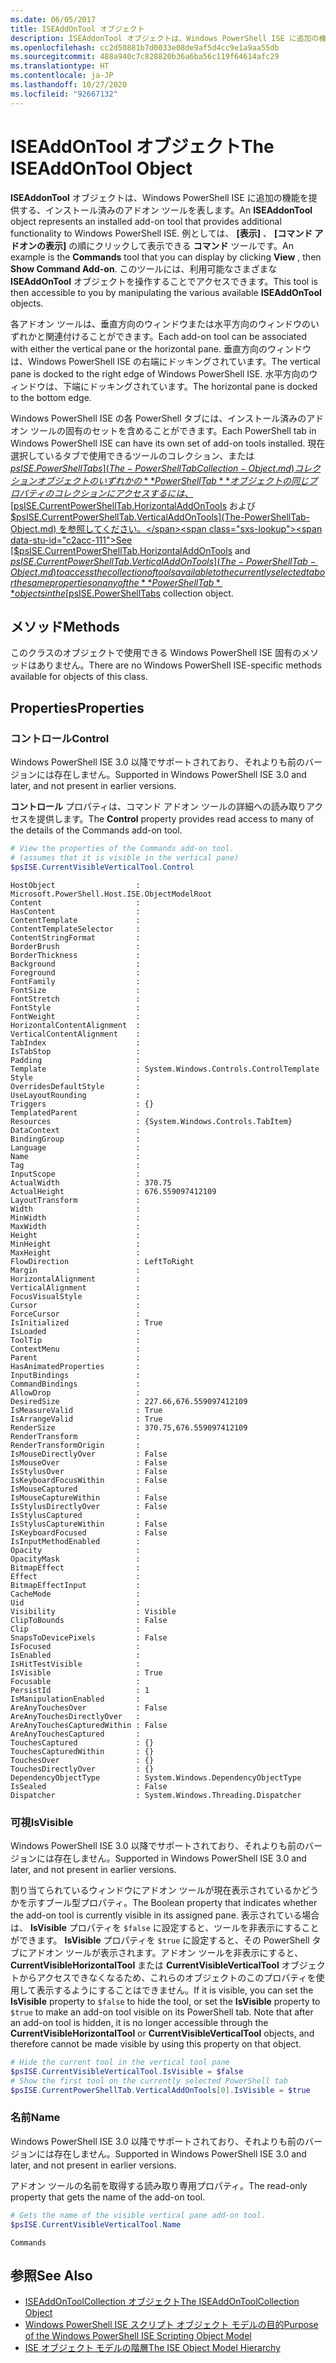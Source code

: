 ```yaml
---
ms.date: 06/05/2017
title: ISEAddOnTool オブジェクト
description: ISEAddonTool オブジェクトは、Windows PowerShell ISE に追加の機能を提供する、インストール済みのアドオン ツールを表します。
ms.openlocfilehash: cc2d50881b7d0033e08de9af5d4cc9e1a9aa55db
ms.sourcegitcommit: 488a940c7c828820b36a6ba56c119f64614afc29
ms.translationtype: HT
ms.contentlocale: ja-JP
ms.lasthandoff: 10/27/2020
ms.locfileid: "92667132"
---
```

# <a name="the-iseaddontool-object"></a><span data-ttu-id="c2acc-103">ISEAddOnTool オブジェクト</span><span class="sxs-lookup"><span data-stu-id="c2acc-103">The ISEAddOnTool Object</span></span>

<span data-ttu-id="c2acc-104">**ISEAddonTool** オブジェクトは、Windows PowerShell ISE に追加の機能を提供する、インストール済みのアドオン ツールを表します。</span><span class="sxs-lookup"><span data-stu-id="c2acc-104">An **ISEAddonTool** object represents an installed add-on tool that provides additional functionality to Windows PowerShell ISE.</span></span> <span data-ttu-id="c2acc-105">例としては、 **[表示]** 、 **[コマンド アドオンの表示]** の順にクリックして表示できる **コマンド** ツールです。</span><span class="sxs-lookup"><span data-stu-id="c2acc-105">An example is the **Commands** tool that you can display by clicking **View** , then **Show Command Add-on**.</span></span> <span data-ttu-id="c2acc-106">このツールには、利用可能なさまざまな **ISEAddOnTool** オブジェクトを操作することでアクセスできます。</span><span class="sxs-lookup"><span data-stu-id="c2acc-106">This tool is then accessible to you by manipulating the various available **ISEAddOnTool** objects.</span></span>

<span data-ttu-id="c2acc-107">各アドオン ツールは、垂直方向のウィンドウまたは水平方向のウィンドウのいずれかと関連付けることができます。</span><span class="sxs-lookup"><span data-stu-id="c2acc-107">Each add-on tool can be associated with either the vertical pane or the horizontal pane.</span></span> <span data-ttu-id="c2acc-108">垂直方向のウィンドウは、Windows PowerShell ISE の右端にドッキングされています。</span><span class="sxs-lookup"><span data-stu-id="c2acc-108">The vertical pane is docked to the right edge of Windows PowerShell ISE.</span></span> <span data-ttu-id="c2acc-109">水平方向のウィンドウは、下端にドッキングされています。</span><span class="sxs-lookup"><span data-stu-id="c2acc-109">The horizontal pane is docked to the bottom edge.</span></span>

<span data-ttu-id="c2acc-110">Windows PowerShell ISE の各 PowerShell タブには、インストール済みのアドオン ツールの固有のセットを含めることができます。</span><span class="sxs-lookup"><span data-stu-id="c2acc-110">Each PowerShell tab in Windows PowerShell ISE can have its own set of add-on tools installed.</span></span> <span data-ttu-id="c2acc-111">現在選択しているタブで使用できるツールのコレクション、または [$psISE.PowerShellTabs](The-PowerShellTabCollection-Object.md) コレクション オブジェクトのいずれかの **PowerShellTab** オブジェクトの同じプロパティのコレクションにアクセスするには、 [$psISE.CurrentPowerShellTab.HorizontalAddOnTools](The-PowerShellTab-Object.md) および [$psISE.CurrentPowerShellTab.VerticalAddOnTools](The-PowerShellTab-Object.md) を参照してください。</span><span class="sxs-lookup"><span data-stu-id="c2acc-111">See [$psISE.CurrentPowerShellTab.HorizontalAddOnTools](The-PowerShellTab-Object.md) and [$psISE.CurrentPowerShellTab.VerticalAddOnTools](The-PowerShellTab-Object.md) to access the collection of tools available to the currently selected tab or the same properties on any of the **PowerShellTab** objects in the [$psISE.PowerShellTabs](The-PowerShellTabCollection-Object.md) collection object.</span></span>

## <a name="methods"></a><span data-ttu-id="c2acc-112">メソッド</span><span class="sxs-lookup"><span data-stu-id="c2acc-112">Methods</span></span>

<span data-ttu-id="c2acc-113">このクラスのオブジェクトで使用できる Windows PowerShell ISE 固有のメソッドはありません。</span><span class="sxs-lookup"><span data-stu-id="c2acc-113">There are no Windows PowerShell ISE-specific methods available for objects of this class.</span></span>

## <a name="properties"></a><span data-ttu-id="c2acc-114">Properties</span><span class="sxs-lookup"><span data-stu-id="c2acc-114">Properties</span></span>

### <a name="control"></a><span data-ttu-id="c2acc-115">コントロール</span><span class="sxs-lookup"><span data-stu-id="c2acc-115">Control</span></span>

<span data-ttu-id="c2acc-116">Windows PowerShell ISE 3.0 以降でサポートされており、それよりも前のバージョンには存在しません。</span><span class="sxs-lookup"><span data-stu-id="c2acc-116">Supported in Windows PowerShell ISE 3.0 and later, and not present in earlier versions.</span></span>

<span data-ttu-id="c2acc-117">**コントロール** プロパティは、コマンド アドオン ツールの詳細への読み取りアクセスを提供します。</span><span class="sxs-lookup"><span data-stu-id="c2acc-117">The **Control** property provides read access to many of the details of the Commands add-on tool.</span></span>

```powershell
# View the properties of the Commands add-on tool.
# (assumes that it is visible in the vertical pane)
$psISE.CurrentVisibleVerticalTool.Control
```

```Output
HostObject                  : Microsoft.PowerShell.Host.ISE.ObjectModelRoot
Content                     :
HasContent                  :
ContentTemplate             :
ContentTemplateSelector     :
ContentStringFormat         :
BorderBrush                 :
BorderThickness             :
Background                  :
Foreground                  :
FontFamily                  :
FontSize                    :
FontStretch                 :
FontStyle                   :
FontWeight                  :
HorizontalContentAlignment  :
VerticalContentAlignment    :
TabIndex                    :
IsTabStop                   :
Padding                     :
Template                    : System.Windows.Controls.ControlTemplate
Style                       :
OverridesDefaultStyle       :
UseLayoutRounding           :
Triggers                    : {}
TemplatedParent             :
Resources                   : {System.Windows.Controls.TabItem}
DataContext                 :
BindingGroup                :
Language                    :
Name                        :
Tag                         :
InputScope                  :
ActualWidth                 : 370.75
ActualHeight                : 676.559097412109
LayoutTransform             :
Width                       :
MinWidth                    :
MaxWidth                    :
Height                      :
MinHeight                   :
MaxHeight                   :
FlowDirection               : LeftToRight
Margin                      :
HorizontalAlignment         :
VerticalAlignment           :
FocusVisualStyle            :
Cursor                      :
ForceCursor                 :
IsInitialized               : True
IsLoaded                    :
ToolTip                     :
ContextMenu                 :
Parent                      :
HasAnimatedProperties       :
InputBindings               :
CommandBindings             :
AllowDrop                   :
DesiredSize                 : 227.66,676.559097412109
IsMeasureValid              : True
IsArrangeValid              : True
RenderSize                  : 370.75,676.559097412109
RenderTransform             :
RenderTransformOrigin       :
IsMouseDirectlyOver         : False
IsMouseOver                 : False
IsStylusOver                : False
IsKeyboardFocusWithin       : False
IsMouseCaptured             :
IsMouseCaptureWithin        : False
IsStylusDirectlyOver        : False
IsStylusCaptured            :
IsStylusCaptureWithin       : False
IsKeyboardFocused           : False
IsInputMethodEnabled        :
Opacity                     :
OpacityMask                 :
BitmapEffect                :
Effect                      :
BitmapEffectInput           :
CacheMode                   :
Uid                         :
Visibility                  : Visible
ClipToBounds                : False
Clip                        :
SnapsToDevicePixels         : False
IsFocused                   :
IsEnabled                   :
IsHitTestVisible            :
IsVisible                   : True
Focusable                   :
PersistId                   : 1
IsManipulationEnabled       :
AreAnyTouchesOver           : False
AreAnyTouchesDirectlyOver   :
AreAnyTouchesCapturedWithin : False
AreAnyTouchesCaptured       :
TouchesCaptured             : {}
TouchesCapturedWithin       : {}
TouchesOver                 : {}
TouchesDirectlyOver         : {}
DependencyObjectType        : System.Windows.DependencyObjectType
IsSealed                    : False
Dispatcher                  : System.Windows.Threading.Dispatcher
```

### <a name="isvisible"></a><span data-ttu-id="c2acc-118">可視</span><span class="sxs-lookup"><span data-stu-id="c2acc-118">IsVisible</span></span>

<span data-ttu-id="c2acc-119">Windows PowerShell ISE 3.0 以降でサポートされており、それよりも前のバージョンには存在しません。</span><span class="sxs-lookup"><span data-stu-id="c2acc-119">Supported in Windows PowerShell ISE 3.0 and later, and not present in earlier versions.</span></span>

<span data-ttu-id="c2acc-120">割り当てられているウィンドウにアドオン ツールが現在表示されているかどうかを示すブール型プロパティ。</span><span class="sxs-lookup"><span data-stu-id="c2acc-120">The Boolean property that indicates whether the add-on tool is currently visible in its assigned pane.</span></span> <span data-ttu-id="c2acc-121">表示されている場合は、 **IsVisible** プロパティを `$false` に設定すると、ツールを非表示にすることができます。 **IsVisible** プロパティを `$true` に設定すると、その PowerShell タブにアドオン ツールが表示されます。アドオン ツールを非表示にすると、 **CurrentVisibleHorizontalTool** または **CurrentVisibleVerticalTool** オブジェクトからアクセスできなくなるため、これらのオブジェクトのこのプロパティを使用して表示するようにすることはできません。</span><span class="sxs-lookup"><span data-stu-id="c2acc-121">If it is visible, you can set the **IsVisible** property to `$false` to hide the tool, or set the **IsVisible** property to `$true` to make an add-on tool visible on its PowerShell tab. Note that after an add-on tool is hidden, it is no longer accessible through the **CurrentVisibleHorizontalTool** or **CurrentVisibleVerticalTool** objects, and therefore cannot be made visible by using this property on that object.</span></span>

```powershell
# Hide the current tool in the vertical tool pane
$psISE.CurrentVisibleVerticalTool.IsVisible = $false
# Show the first tool on the currently selected PowerShell tab
$psISE.CurrentPowerShellTab.VerticalAddOnTools[0].IsVisible = $true
```

### <a name="name"></a><span data-ttu-id="c2acc-122">名前</span><span class="sxs-lookup"><span data-stu-id="c2acc-122">Name</span></span>

<span data-ttu-id="c2acc-123">Windows PowerShell ISE 3.0 以降でサポートされており、それよりも前のバージョンには存在しません。</span><span class="sxs-lookup"><span data-stu-id="c2acc-123">Supported in Windows PowerShell ISE 3.0 and later, and not present in earlier versions.</span></span>

<span data-ttu-id="c2acc-124">アドオン ツールの名前を取得する読み取り専用プロパティ。</span><span class="sxs-lookup"><span data-stu-id="c2acc-124">The read-only property that gets the name of the add-on tool.</span></span>

```powershell
# Gets the name of the visible vertical pane add-on tool.
$psISE.CurrentVisibleVerticalTool.Name
```

```Output
Commands
```

## <a name="see-also"></a><span data-ttu-id="c2acc-125">参照</span><span class="sxs-lookup"><span data-stu-id="c2acc-125">See Also</span></span>

- [<span data-ttu-id="c2acc-126">ISEAddOnToolCollection オブジェクト</span><span class="sxs-lookup"><span data-stu-id="c2acc-126">The ISEAddOnToolCollection Object</span></span>](The-ISEAddOnToolCollection-Object.md)
- [<span data-ttu-id="c2acc-127">Windows PowerShell ISE スクリプト オブジェクト モデルの目的</span><span class="sxs-lookup"><span data-stu-id="c2acc-127">Purpose of the Windows PowerShell ISE Scripting Object Model</span></span>](Purpose-of-the-Windows-PowerShell-ISE-Scripting-Object-Model.md)
- [<span data-ttu-id="c2acc-128">ISE オブジェクト モデルの階層</span><span class="sxs-lookup"><span data-stu-id="c2acc-128">The ISE Object Model Hierarchy</span></span>](The-ISE-Object-Model-Hierarchy.md)
